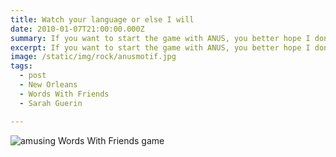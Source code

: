 ```yaml
---
title: Watch your language or else I will
date: 2010-01-07T21:00:00.000Z
summary: If you want to start the game with ANUS, you better hope I don't have MOTIF. 
excerpt: If you want to start the game with ANUS, you better hope I don't have MOTIF. 
image: /static/img/rock/anusmotif.jpg
tags:
  - post 
  - New Orleans
  - Words With Friends
  - Sarah Guerin

---
```



![amusing Words With Friends game](/static/img/rock/anusmotif.jpg "amusing Words With Friends game")


